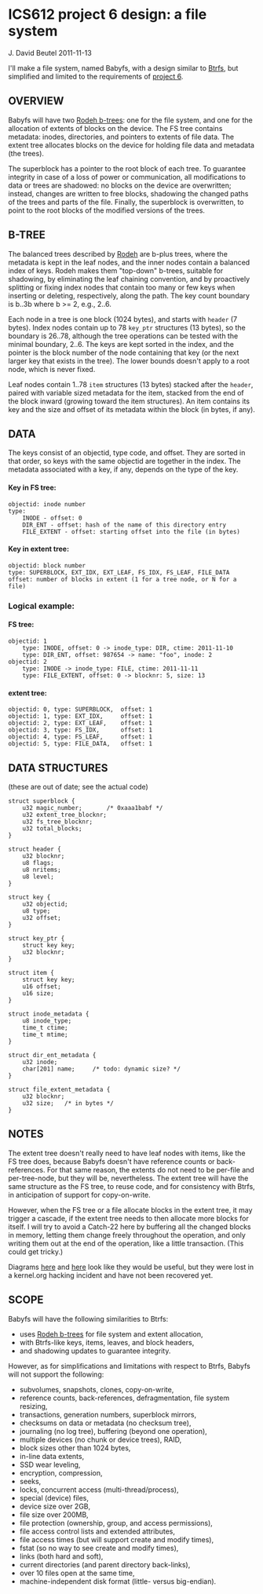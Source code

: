 ICS612 project 6 design: a file system
======================================
J. David Beutel  2011-11-13

I'll make a file system, named Babyfs, with a design similar to [Btrfs][1],
but simplified and limited to the requirements of [project 6][5].


OVERVIEW
--------

Babyfs will have two [Rodeh b-trees][4]: one for the file system,
and one for the allocation of extents of blocks on the device.
The FS tree contains metadata:  inodes, directories, and pointers to
extents of file data.  The extent tree allocates blocks on
the device for holding file data and metadata (the trees).

The superblock has a pointer to the root block of each tree.
To guarantee integrity in case of a loss of power or communication,
all modifications to data or trees are shadowed:  no blocks on the
device are overwritten; instead, changes are written to free blocks,
shadowing the changed paths of the trees and parts of the file.  Finally,
the superblock is overwritten, to point to the root blocks of the modified
versions of the trees.


B-TREE
------

The balanced trees described by [Rodeh][4] are b-plus trees,
where the metadata is kept in the leaf nodes, and the inner
nodes contain a balanced index of keys.  Rodeh makes them
"top-down" b-trees, suitable for shadowing, by eliminating
the leaf chaining convention, and by proactively splitting or fixing
index nodes that contain too many or few keys when inserting
or deleting, respectively, along the path.  The key count boundary
is b..3b where b >= 2, e.g., 2..6.  

Each node in a tree is one block (1024 bytes), and starts with
`header` (7 bytes).  Index nodes contain up to 78 `key_ptr`
structures (13 bytes), so the boundary is 26..78, although the
tree operations can be tested with the minimal boundary, 2..6.
The keys are kept sorted in the index, and the pointer is the
block number of the node containing that key (or the next larger
key that exists in the tree).  The lower bounds doesn't apply
to a root node, which is never fixed.

Leaf nodes contain 1..78 `item` structures (13 bytes)
stacked after the `header`, paired with variable sized metadata
for the item, stacked from the end of the block inward (growing
toward the item structures).  An item contains its key
and the size and offset of its metadata within the block (in bytes,
if any).


DATA
----

The keys consist of an objectid, type code, and offset.  They are
sorted in that order, so keys with the same objectid are together in
the index.  The metadata associated with a key, if any, depends
on the type of the key.

#### Key in FS tree:

	objectid: inode number
	type:
		INODE - offset: 0
		DIR_ENT - offset: hash of the name of this directory entry
		FILE_EXTENT - offset: starting offset into the file (in bytes)

#### Key in extent tree:

	objectid: block number
	type: SUPERBLOCK, EXT_IDX, EXT_LEAF, FS_IDX, FS_LEAF, FILE_DATA
	offset: number of blocks in extent (1 for a tree node, or N for a file)

### Logical example:

#### FS tree:

	objectid: 1
		type: INODE, offset: 0 -> inode_type: DIR, ctime: 2011-11-10
		type: DIR_ENT, offset: 987654 -> name: "foo", inode: 2
	objectid: 2
		type: INODE -> inode_type: FILE, ctime: 2011-11-11
		type: FILE_EXTENT, offset: 0 -> blocknr: 5, size: 13

#### extent tree:

	objectid: 0, type: SUPERBLOCK,	offset: 1
	objectid: 1, type: EXT_IDX,		offset: 1
	objectid: 2, type: EXT_LEAF,	offset: 1
	objectid: 3, type: FS_IDX,		offset: 1
	objectid: 4, type: FS_LEAF,		offset: 1
	objectid: 5, type: FILE_DATA,	offset: 1


DATA STRUCTURES
---------------

(these are out of date; see the actual code)

	struct superblock {
		u32 magic_number;		/* 0xaaa1babf */
		u32 extent_tree_blocknr;
		u32 fs_tree_blocknr;
		u32 total_blocks;
	}

	struct header {
		u32 blocknr;
		u8 flags;
		u8 nritems;
		u8 level;
	}

	struct key {
		u32 objectid;
		u8 type;
		u32 offset;
	}

	struct key_ptr {
		struct key key;
		u32 blocknr;
	}

	struct item {
		struct key key;
		u16 offset;
		u16 size;
	}

	struct inode_metadata {
		u8 inode_type;
		time_t ctime;
		time_t mtime;
	}

	struct dir_ent_metadata {
		u32 inode;
		char[201] name;		/* todo: dynamic size? */
	}

	struct file_extent_metadata {
		u32 blocknr;
		u32 size;	/* in bytes */
	}


NOTES
-----

The extent tree doesn't really need to have leaf nodes with items,
like the FS tree does, because Babyfs doesn't have reference counts
or back-references.  For that same reason, the extents do not need
to be per-file and per-tree-node, but they will be, nevertheless.
The extent tree will have the same structure as the FS tree,
to reuse code, and for consistency with Btrfs, in anticipation of
support for copy-on-write.

However, when the FS tree or a file allocate blocks in the extent tree,
it may trigger a cascade, if the extent tree needs to then allocate
more blocks for itself.  I will try to avoid a Catch-22 here by
buffering all the changed blocks in memory, letting them change
freely throughout the operation, and only writing them out at the
end of the operation, like a little transaction.  (This could get tricky.)

Diagrams [here][2] and [here][6] look like they would be useful, but they
were lost in a kernel.org hacking incident and have not been recovered yet.


SCOPE
-----

Babyfs will have the following similarities to Btrfs:

* uses [Rodeh b-trees][4] for file system and extent allocation,
* with Btrfs-like keys, items, leaves, and block headers,
* and shadowing updates to guarantee integrity.

However, as for simplifications and limitations with respect to Btrfs,
Babyfs will not support the following:

* subvolumes, snapshots, clones, copy-on-write,
* reference counts, back-references, defragmentation, file system resizing,
* transactions, generation numbers, superblock mirrors,
* checksums on data or metadata (no checksum tree),
* journaling (no log tree), buffering (beyond one operation),
* multiple devices (no chunk or device trees), RAID,
* block sizes other than 1024 bytes,
* in-line data extents,
* SSD wear leveling,
* encryption, compression,
* seeks,
* locks, concurrent access (multi-thread/process),
* special (device) files,
* device size over 2GB,
* file size over 200MB,
* file protection (ownership, group, and access permissions),
* file access control lists and extended attributes,
* file access times (but will support create and modify times),
* fstat (so no way to see create and modify times),
* links (both hard and soft),
* current directories (and parent directory back-links),
* over 10 files open at the same time,
* machine-independent disk format (little- versus big-endian).


[1]: http://en.wikipedia.org/wiki/Btrfs
[2]: https://btrfs.wiki.kernel.org/articles/t/r/e/Trees.html
[3]: https://btrfs.wiki.kernel.org/articles/c/o/d/Code_documentation.html
[4]: http://www.cs.tau.ac.il/~ohadrode/papers/btree_TOS.pdf
    "O. Rodeh.  2008.  'B-trees, shadowing,  and clones'  New York: ACM Transactions on Storage, volume 3, issue 4, February 2008.  Retrieved November 12, 2011"
[5]: http://www2.hawaii.edu/~esb/2011fall.ics612/project6.html
[6]: https://btrfs.wiki.kernel.org/articles/d/a/t/Data_Structures_3b4e.html

<!-- vim: set ts=4: -->
